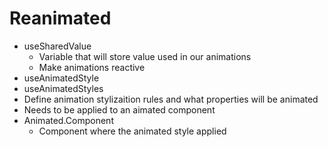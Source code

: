 # Reanimated
- useSharedValue
  - Variable that will store value used in our animations
  - Make animations reactive
- useAnimatedStyle
-  useAnimatedStyles
  - Define animation stylizaition rules and what properties will be animated
  - Needs to be applied to an aimated component
- Animated.Component
  - Component where the animated style applied